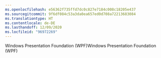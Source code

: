 ```yaml
---
ms.openlocfilehash: e56362f735ffd7dc0c827e7184c008c18205e437
ms.sourcegitcommit: 9f6df084c53a3da0ea657ed0d708a72213683084
ms.translationtype: HT
ms.contentlocale: de-DE
ms.lasthandoff: 12/09/2020
ms.locfileid: "96972269"
---
```

<span data-ttu-id="15fc7-101">Windows Presentation Foundation (WPF)</span><span class="sxs-lookup"><span data-stu-id="15fc7-101">Windows Presentation Foundation (WPF)</span></span>
